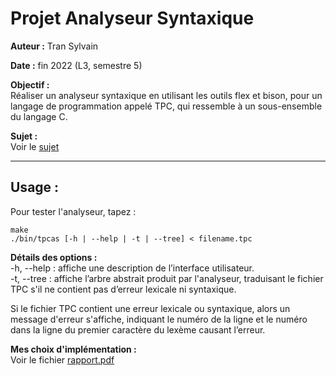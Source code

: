 # Projet Analyseur Syntaxique

**Auteur :** Tran Sylvain

**Date :** fin 2022 (L3, semestre 5)

**Objectif :**  
Réaliser un analyseur syntaxique en utilisant les outils flex et bison, pour un langage de programmation appelé TPC, qui ressemble à un sous-ensemble du langage C.

**Sujet :**  
Voir le [sujet](https://github.com/syltran/TPC-parser/blob/master/sujet-projet-AS-2022-2023.pdf)

---

## Usage :
Pour tester l'analyseur, tapez :  
```
make
./bin/tpcas [-h | --help | -t | --tree] < filename.tpc
```
**Détails des options :**  
-h, --help : affiche une description de l’interface utilisateur.  
-t, --tree : affiche l’arbre abstrait produit par l'analyseur, traduisant le fichier TPC s'il ne contient pas d’erreur lexicale ni syntaxique.

Si le fichier TPC contient une erreur lexicale ou syntaxique, alors un message d'erreur s'affiche, indiquant le numéro de la ligne et le numéro dans la ligne du premier caractère du lexème causant l’erreur.

**Mes choix d'implémentation :**  
Voir le fichier [rapport.pdf](https://github.com/syltran/TPC-parser/blob/master/doc/rapport.pdf)